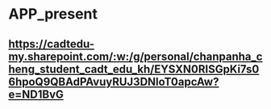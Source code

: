 # APP_present

## https://cadtedu-my.sharepoint.com/:w:/g/personal/chanpanha_cheng_student_cadt_edu_kh/EYSXN0RISGpKi7s06hpoQ9QBAdPAvuyRUJ3DNloT0apcAw?e=ND1BvG
